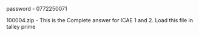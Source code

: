 password - 0772250071

100004.zip - This is the Complete answer for ICAE 1 and 2. Load this file in talley prime
